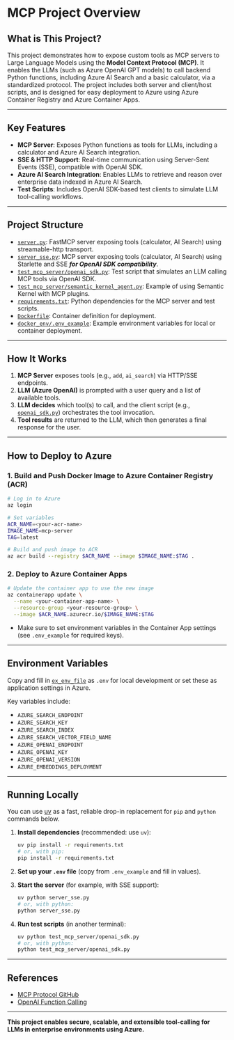 # MCP Project Overview

## What is This Project?

This project demonstrates how to expose custom tools as MCP servers to Large Language Models using the **Model Context Protocol (MCP)**. It enables the LLMs (such as Azure OpenAI GPT models) to call backend Python functions, including Azure AI Search and a basic calculator, via a standardized protocol. The project includes both server and client/host scripts, and is designed for easy deployment to Azure using Azure Container Registry and Azure Container Apps.

---

## Key Features

- **MCP Server**: Exposes Python functions as tools for LLMs, including a calculator and Azure AI Search integration.
- **SSE & HTTP Support**: Real-time communication using Server-Sent Events (SSE), compatible with OpenAI SDK.
- **Azure AI Search Integration**: Enables LLMs to retrieve and reason over enterprise data indexed in Azure AI Search.
- **Test Scripts**: Includes OpenAI SDK-based test clients to simulate LLM tool-calling workflows.

---

## Project Structure

- [`server.py`](server.py): FastMCP server exposing tools (calculator, AI Search) using streamable-http transport.
- [`server_sse.py`](server_sse.py): MCP server exposing tools (calculator, AI Search) using Starlette and SSE ***for OpenAI SDK compatibility***.
- [`test_mcp_server/openai_sdk.py`](test_mcp_server/openai_sdk.py): Test script that simulates an LLM calling MCP tools via OpenAI SDK.
- [`test_mcp_server/semantic_kernel_agent.py`](test_mcp_server/semantic_kernel_agent.py): Example of using Semantic Kernel with MCP plugins.
- [`requirements.txt`](requirements.txt): Python dependencies for the MCP server and test scripts.
- [`Dockerfile`](Dockerfile): Container definition for deployment.
- [`docker_env/.env_example`](docker_env/.env_example): Example environment variables for local or container deployment.

---

## How It Works

1. **MCP Server** exposes tools (e.g., `add`, `ai_search`) via HTTP/SSE endpoints.
2. **LLM (Azure OpenAI)** is prompted with a user query and a list of available tools.
3. **LLM decides** which tool(s) to call, and the client script (e.g., [`openai_sdk.py`](test_mcp_server/openai_sdk.py)) orchestrates the tool invocation.
4. **Tool results** are returned to the LLM, which then generates a final response for the user.

---

## How to Deploy to Azure

### 1. Build and Push Docker Image to Azure Container Registry (ACR)

```sh
# Log in to Azure
az login

# Set variables
ACR_NAME=<your-acr-name>
IMAGE_NAME=mcp-server
TAG=latest

# Build and push image to ACR
az acr build --registry $ACR_NAME --image $IMAGE_NAME:$TAG .
```

### 2. Deploy to Azure Container Apps

```sh
# Update the container app to use the new image
az containerapp update \
  --name <your-container-app-name> \
  --resource-group <your-resource-group> \
  --image $ACR_NAME.azurecr.io/$IMAGE_NAME:$TAG
```

- Make sure to set environment variables in the Container App settings (see `.env_example` for required keys).

---

## Environment Variables

Copy and fill in [`ex_env_file`](ex_env_file) as `.env` for local development or set these as application settings in Azure.

Key variables include:
- `AZURE_SEARCH_ENDPOINT`
- `AZURE_SEARCH_KEY`
- `AZURE_SEARCH_INDEX`
- `AZURE_SEARCH_VECTOR_FIELD_NAME`
- `AZURE_OPENAI_ENDPOINT`
- `AZURE_OPENAI_KEY`
- `AZURE_OPENAI_VERSION`
- `AZURE_EMBEDDINGS_DEPLOYMENT`

---

## Running Locally

You can use [uv](https://github.com/astral-sh/uv) as a fast, reliable drop-in replacement for `pip` and `python` commands below.

1. **Install dependencies** (recommended: use `uv`):

   ```sh
   uv pip install -r requirements.txt
   # or, with pip:
   pip install -r requirements.txt
   ```

2. **Set up your `.env` file** (copy from `.env_example` and fill in values).

3. **Start the server** (for example, with SSE support):

   ```sh
   uv python server_sse.py
   # or, with python:
   python server_sse.py
   ```

4. **Run test scripts** (in another terminal):

   ```sh
   uv python test_mcp_server/openai_sdk.py
   # or, with python:
   python test_mcp_server/openai_sdk.py
   ```

---

## References

- [MCP Protocol GitHub](https://github.com/microsoft/mcp-for-beginners)
- [OpenAI Function Calling](https://platform.openai.com/docs/guides/function-calling)

---

**This project enables secure, scalable, and extensible tool-calling for LLMs in enterprise environments using Azure.**